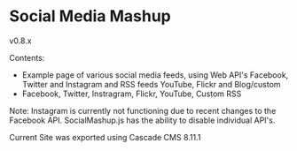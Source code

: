 Social Media Mashup
============================
v0.8.x

Contents:
* Example page of various social media feeds, using Web API's Facebook, Twitter and Instagram and RSS feeds YouTube, Flickr and Blog/custom
* Facebook, Twitter, Instragram, Flickr, YouTube, Custom RSS

Note: Instagram is currently not functioning due to recent changes to the Facebook API. SocialMashup.js has the ability to disable individual API's.

Current Site was exported using Cascade CMS 8.11.1
